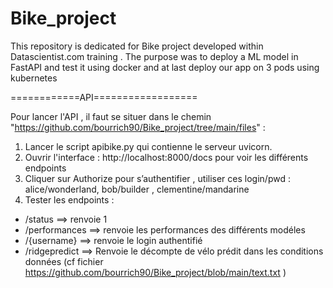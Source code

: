 # Bike_project
This repository is dedicated for Bike project developed within Datascientist.com training . The purpose was to deploy a ML model in FastAPI and test it using docker and at last deploy our app on 3 pods using kubernetes

============API==================

Pour lancer l'API , il faut se situer dans le chemin "https://github.com/bourrich90/Bike_project/tree/main/files" :
1. Lancer le script apibike.py qui contienne le serveur uvicorn.
2. Ouvrir l'interface : http://localhost:8000/docs pour voir les différents endpoints
3. Cliquer sur Authorize pour s’authentifier  , utiliser ces login/pwd : alice/wonderland, bob/builder , clementine/mandarine
4. Tester les endpoints : 
* /status ==> renvoie 1
* /performances ==> renvoie les performances des différents modéles
* /{username} ==> renvoie le login authentifié
* /ridgepredict ==> Renvoie le décompte de vélo prédit dans les conditions données (cf fichier https://github.com/bourrich90/Bike_project/blob/main/text.txt )

